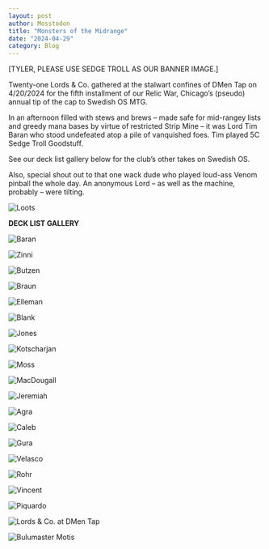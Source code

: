 ```yaml
---
layout: post
author: Mosstodon
title: "Monsters of the Midrange"
date: "2024-04-29"
category: Blog
---
```


[TYLER, PLEASE USE SEDGE TROLL AS OUR BANNER IMAGE.]

Twenty-one Lords & Co. gathered at the stalwart confines of DMen Tap on 4/20/2024 for the fifth installment of our Relic War, Chicago’s (pseudo) annual tip of the cap to Swedish OS MTG.

In an afternoon filled with stews and brews – made safe for mid-rangey lists and greedy mana bases by virtue of restricted Strip Mine – it was Lord Tim Baran who stood undefeated atop a pile of vanquished foes. Tim played 5C Sedge Troll Goodstuff.

See our deck list gallery below for the club’s other takes on Swedish OS.

Also, special shout out to that one wack dude who played loud-ass Venom pinball the whole day. An anonymous Lord – as well as the machine, probably – were tilting.

![Loots](/assets/images/relicwarV2024/loots.jpg)

**DECK LIST GALLERY**

![Baran](/assets/images/relicwarV2024/decklists/baran.png)

![Zinni](/assets/images/relicwarV2024/decklists/zinni.jpg)

![Butzen](/assets/images/relicwarV2024/decklists/butzen.jpg)

![Braun](/assets/images/relicwarV2024/decklists/braun.jpg)

![Elleman](/assets/images/relicwarV2024/decklists/elleman.jpg)

![Blank](/assets/images/relicwarV2024/decklists/blank.jpg)

![Jones](/assets/images/relicwarV2024/decklists/jones.jpg)

![Kotscharjan](/assets/images/relicwarV2024/decklists/kotscharjan.jpg)

![Moss](/assets/images/relicwarV2024/decklists/moss.jpg)

![MacDougall](/assets/images/relicwarV2024/decklists/macdougall.jpg)

![Jeremiah](/assets/images/relicwarV2024/decklists/Jeremiah.jpg)

![Agra](/assets/images/relicwarV2024/decklists/agra.jpg)

![Caleb](/assets/images/relicwarV2024/decklists/caleb.jpg)

![Gura](/assets/images/relicwarV2024/decklists/gura.jpg)

![Velasco](/assets/images/relicwarV2024/decklists/velasco.jpg)

![Rohr](/assets/images/relicwarV2024/decklists/rohr.jpg)

![Vincent](/assets/images/relicwarV2024/decklists/vincent.JPG)

![Piquardo](/assets/images/relicwarV2024/decklists/piquard.jpg)

![Lords & Co. at DMen Tap](/assets/images/relicwarV2024/DMen.jpg)

![Bulumaster Motis](/assets/images/relicwarV2024/bulumonsters.jpg)
